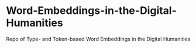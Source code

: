 # Word-Embeddings-in-the-Digital-Humanities
Repo of Type- and Token-based Word Embeddings in the Digital Humanities
